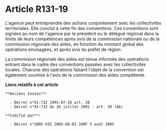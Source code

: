 # Article R131-19

L'agence peut entreprendre des actions conjointement avec les collectivités territoriales. Elle conclut à cette fin des
conventions. Ces conventions sont signées au nom de l'agence par le président ou le délégué régional dans la limite de leurs
compétences après avis de la commission nationale ou de la commission régionale des aides, en fonction du montant global des
opérations envisagées, et après avis du préfet de région.

La commission régionale des aides est tenue informée des opérations entrant dans le cadre des conventions passées avec les
collectivités locales. Chacune des opérations faisant l'objet de la convention est également soumise à l'avis de la
commission des aides compétente.

**Liens relatifs à cet article**

	**Anciens textes**:

	  - Décret n°91-732 1991-07-26 art. 20
	  - Décret n°91-732 du 26 juillet 1991 - art. 20 (Ab)

	**Codifié par**:

	  - Décret n°2005-935 2005-08-02 JORF 5 août 2005
